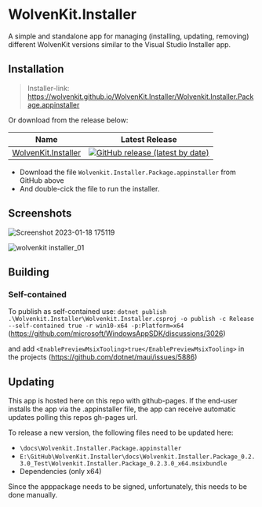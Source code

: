 # WolvenKit.Installer
A simple and standalone app for managing (installing, updating, removing) different WolvenKit versions similar to the Visual Studio Installer app.

## Installation

> Installer-link: https://wolvenkit.github.io/WolvenKit.Installer/Wolvenkit.Installer.Package.appinstaller

Or download from the release below:

| Name | Latest Release  |
| ------- | ------------ |
| [WolvenKit.Installer](https://github.com/WolvenKit/WolvenKit.Installer/releases/latest/) | [![GitHub release (latest by date)](https://img.shields.io/github/v/release/WolvenKit/WolvenKit.Installer)](https://github.com/WolvenKit/WolvenKit.Installer/releases/latest) | 

- Download the file `Wolvenkit.Installer.Package.appinstaller` from GitHub above
- And double-cick the file to run the installer.

## Screenshots

![Screenshot 2023-01-18 175119](https://user-images.githubusercontent.com/37657287/213275734-c8a4c0af-d0c0-4301-a635-261b3b6c7366.png)

![wolvenkit installer_01](https://user-images.githubusercontent.com/37657287/212540284-50a43778-8adf-4e26-92bd-397ca8380e6c.png)

## Building

### Self-contained
To publish as self-contained use:
`dotnet publish .\Wolvenkit.Installer\Wolvenkit.Installer.csproj -o publish -c Release --self-contained true -r win10-x64 -p:Platform=x64` (https://github.com/microsoft/WindowsAppSDK/discussions/3026)

and add 
`<EnablePreviewMsixTooling>true</EnablePreviewMsixTooling>` in the projects (https://github.com/dotnet/maui/issues/5886)

## Updating

This app is hosted here on this repo with github-pages. If the end-user installs the app via the .appinstaller file, the app can receive automatic updates polling this repos gh-pages url.

To release a new version, the following files need to be updated here: 
- `\docs\Wolvenkit.Installer.Package.appinstaller`
- `E:\GitHub\WolvenKit.Installer\docs\Wolvenkit.Installer.Package_0.2.3.0_Test\Wolvenkit.Installer.Package_0.2.3.0_x64.msixbundle`
- Dependencies (only x64)

Since the apppackage needs to be signed, unfortunately, this needs to be done manually.

